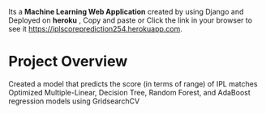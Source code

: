 Its a **Machine Learning Web Application** created by using Django and Deployed on __heroku__ , Copy and paste or Click the link in your browser to see it  https://iplscoreprediction254.herokuapp.com.

# Project Overview 
Created a model that predicts the score (in terms of range) of IPL matches\
Optimized Multiple-Linear, Decision Tree, Random Forest, and AdaBoost regression models using GridsearchCV
